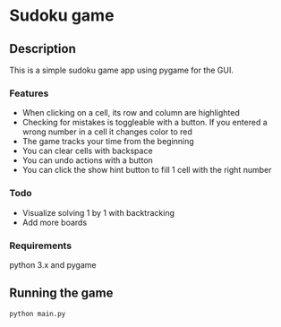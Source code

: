 # Sudoku game

## Description

This is a simple sudoku game app using pygame for the GUI.

### Features

- When clicking on a cell, its row and column are highlighted
- Checking for mistakes is toggleable with a button. If you entered a wrong number in a cell it changes color to red
- The game tracks your time from the beginning
- You can clear cells with backspace
- You can undo actions with a button
- You can click the show hint button to fill 1 cell with the right number

### Todo

- Visualize solving 1 by 1 with backtracking
- Add more boards

### Requirements

python 3.x and pygame

## Running the game

```python
python main.py
```
